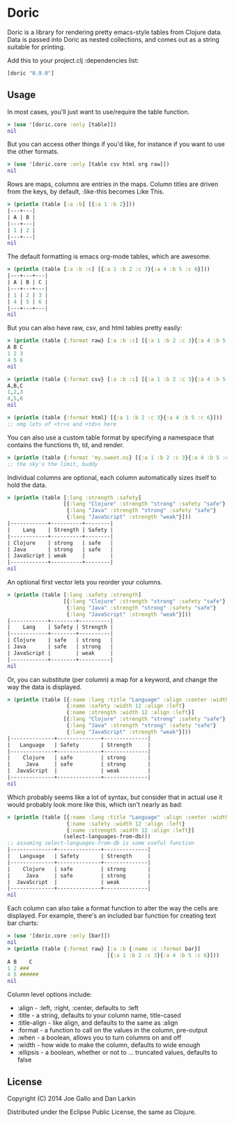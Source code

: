 # Doric

Doric is a library for rendering pretty emacs-style tables from
Clojure data.  Data is passed into Doric as nested collections, and
comes out as a string suitable for printing.

Add this to your project.clj :dependencies list:

```clojure
[doric "0.9.0"]
```

## Usage

In most cases, you'll just want to use/require the table function.

```clojure
> (use '[doric.core :only [table]])
nil
```

But you can access other things if you'd like, for instance if you
want to use the other formats.

```clojure
> (use '[doric.core :only [table csv html org raw]])
nil
```

Rows are maps, columns are entries in the maps.  Column titles are
driven from the keys, by default, :like-this becomes Like This.

```clojure
> (println (table [:a :b] [{:a 1 :b 2}]))
|---+---|
| A | B |
|---+---|
| 1 | 2 |
|---+---|
nil
```

The default formatting is emacs org-mode tables, which are awesome.

```clojure
> (println (table [:a :b :c] [{:a 1 :b 2 :c 3}{:a 4 :b 5 :c 6}]))
|---+---+---|
| A | B | C |
|---+---+---|
| 1 | 2 | 3 |
| 4 | 5 | 6 |
|---+---+---|
nil
```

But you can also have raw, csv, and html tables pretty easily:

```clojure
> (println (table {:format raw} [:a :b :c] [{:a 1 :b 2 :c 3}{:a 4 :b 5 :c 6}]))
A B C
1 2 3
4 5 6
nil

> (println (table {:format csv} [:a :b :c] [{:a 1 :b 2 :c 3}{:a 4 :b 5 :c 6}]))
A,B,C
1,2,3
4,5,6
nil

> (println (table {:format html} [{:a 1 :b 2 :c 3}{:a 4 :b 5 :c 6}]))
;; omg lots of <tr>s and <td>s here
```

You can also use a custom table format by specifying a namespace that
contains the functions th, td, and render.

```clojure
> (println (table {:format 'my.sweet.ns} [{:a 1 :b 2 :c 3}{:a 4 :b 5 :c 6}]))
;; the sky's the limit, buddy
```

Individual columns are optional, each column automatically sizes
itself to hold the data.

```clojure
> (println (table [:lang :strength :safety]
                  [{:lang "Clojure" :strength "strong" :safety "safe"}
                   {:lang "Java" :strength "strong" :safety "safe"}
                   {:lang "JavaScript" :strength "weak"}]))
|------------+----------+--------|
|    Lang    | Strength | Safety |
|------------+----------+--------|
| Clojure    | strong   | safe   |
| Java       | strong   | safe   |
| JavaScript | weak     |        |
|------------+----------+--------|
nil
```

An optional first vector lets you reorder your columns.

```clojure
> (println (table [:lang :safety :strength]
                  [{:lang "Clojure" :strength "strong" :safety "safe"}
                   {:lang "Java" :strength "strong" :safety "safe"}
                   {:lang "JavaScript" :strength "weak"}]))
|------------+--------+----------|
|    Lang    | Safety | Strength |
|------------+--------+----------|
| Clojure    | safe   | strong   |
| Java       | safe   | strong   |
| JavaScript |        | weak     |
|------------+--------+----------|
nil
```

Or, you can substitute (per column) a map for a keyword, and change
the way the data is displayed.

```clojure
> (println (table [{:name :lang :title "Language" :align :center :width 12}
                   {:name :safety :width 12 :align :left}
                   {:name :strength :width 12 :align :left}]
                  [{:lang "Clojure" :strength "strong" :safety "safe"}
                   {:lang "Java" :strength "strong" :safety "safe"}
                   {:lang "JavaScript" :strength "weak"}]))
|--------------+--------------+--------------|
|   Language   | Safety       | Strength     |
|--------------+--------------+--------------|
|    Clojure   | safe         | strong       |
|     Java     | safe         | strong       |
|  JavaScript  |              | weak         |
|--------------+--------------+--------------|
nil
```

Which probably seems like a lot of syntax, but consider that in actual
use it would probably look more like this, which isn't nearly as bad:

```clojure
> (println (table [{:name :lang :title "Language" :align :center :width 12}
                   {:name :safety :width 12 :align :left}
                   {:name :strength :width 12 :align :left}]
                  (select-languages-from-db)))
;; assuming select-languages-from-db is some useful function
|--------------+--------------+--------------|
|   Language   | Safety       | Strength     |
|--------------+--------------+--------------|
|    Clojure   | safe         | strong       |
|     Java     | safe         | strong       |
|  JavaScript  |              | weak         |
|--------------+--------------+--------------|
nil
```

Each column can also take a format function to alter the way the cells
are displayed.  For example, there's an included bar function for
creating text bar charts:

```clojure
> (use '[doric.core :only [bar]])
nil
> (println (table {:format raw} [:a :b {:name :c :format bar}]
                                [{:a 1 :b 2 :c 3}{:a 4 :b 5 :c 6}]))
A B    C  
1 2 ###   
4 5 ######
nil
```

Column level options include:

* :align - :left, :right, :center, defaults to :left
* :title - a string, defaults to your column name, title-cased
* :title-align - like align, and defaults to the same as :align
* :format - a function to call on the values in the column, pre-output
* :when - a boolean, allows you to turn columns on and off
* :width - how wide to make the column, defaults to wide enough
* :ellipsis - a boolean, whether or not to ... truncated values, defaults to false

## License

Copyright (C) 2014 Joe Gallo and Dan Larkin

Distributed under the Eclipse Public License, the same as Clojure.
